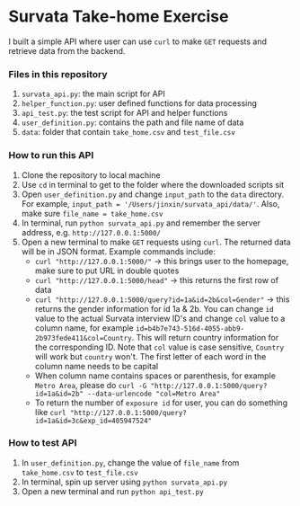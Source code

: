 # Survata Take-home Exercise

I built a simple API where user can use `curl` to make `GET` requests and retrieve data from the backend.

### Files in this repository
1. `survata_api.py`: the main script for API
2. `helper_function.py`: user defined functions for data processing
3. `api_test.py`: the test script for API and helper functions
4. `user_definition.py`: contains the path and file name of data
5. `data`: folder that contain `take_home.csv` and `test_file.csv`

### How to run this API
1. Clone the repository to local machine
2. Use `cd` in terminal to get to the folder where the downloaded scripts sit
3. Open `user_definition.py` and change `input_path` to the `data` directory. For example, `input_path = '/Users/jinxin/survata_api/data/'`. Also, make sure `file_name = take_home.csv`
4. In terminal, run `python survata_api.py` and remember the server address, e.g. `http://127.0.0.1:5000/`
5. Open a new terminal to make `GET` requests using `curl`. The returned data will be in JSON format. Example commands include:
   * `curl "http://127.0.0.1:5000/"` -> this brings user to the homepage, make sure to put URL in double quotes
   * `curl "http://127.0.0.1:5000/head"` -> this returns the first row of data
   * `curl "http://127.0.0.1:5000/query?id=1a&id=2b&col=Gender"` -> this returns the gender information for id 1a & 2b. You can change `id` value to the actual Survata interview ID's and change `col` value to a column name, for example `id=b4b7e743-516d-4055-abb9-2b973fede411&col=Country`. This will return country information for the corresponding ID. Note that `col` value is case sensitive, `Country` will work but `country` won't. The first letter of each word in the column name needs to be capital
   * When column name contains spaces or parenthesis, for example `Metro Area`, please do `curl -G "http://127.0.0.1:5000/query?id=1a&id=2b" --data-urlencode "col=Metro Area"`
   * To return the number of `exposure id` for user, you can do something like `curl "http://127.0.0.1:5000/query?id=1a&id=3c&exp_id=405947524"`
  
### How to test API
1. In `user_definition.py`, change the value of `file_name` from `take_home.csv` to `test_file.csv`
2. In terminal, spin up server using `python survata_api.py`
3. Open a new terminal and run `python api_test.py`

